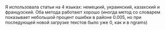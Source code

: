 Я использовала статьи на 4 языках: немецкий, украинский, казахский и французский. Оба метода работают хорошо (иногда метод со словарем показывает небольшой процент ошибки в районе 0.005, но при последующей новой загрузке текстов было уже 0, как и в ngrams)